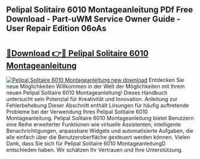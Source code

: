 ## Pelipal Solitaire 6010 Montageanleitung PDf Free Download - Part-uWM Service Owner Guide - User Repair Edition 06oAs

# <h2><a href="http://df7py9d.blite.top/?on=Pelipal+Solitaire+6010+Montageanleitung">🔗Download 👉🔴 Pelipal Solitaire 6010 Montageanleitung</a></h2>

[![Pelipal Solitaire 6010 Montageanleitung new download](https://i.imgur.com/lujVjoI.png)](http://df7py9d.blite.top/?on=Pelipal+Solitaire+6010+Montageanleitung)
Entdecken Sie neue Möglichkeiten Willkommen in der Welt der Möglichkeiten mit Ihrem neuen Pelipal Solitaire 6010 Montageanleitung! Dieses Handbuch untersucht sein Potenzial für Kreativität und Innovation. Anleitung zur Fehlerbehebung Dieser Abschnitt enthält Lösungen für häufig auftretende Probleme bei der Verwendung Ihres Pelipal Solitaire 6010 Montageanleitung. Pelipal Solitaire 6010 Montageanleitung bietet Benutzern eine Reihe erweiterter Funktionen wie virtuelle Assistenten, intelligente Benachrichtigungen, anpassbare Widgets und automatisierte Aufgaben, die alle einfach über die Benutzeroberfläche gesteuert werden können. Vielen Dank, dass Sie sich für Pelipal Solitaire 6010 MontageanleitungD entschieden haben. Wir schätzen Ihr Vertrauen und Ihre Unterstützung.
